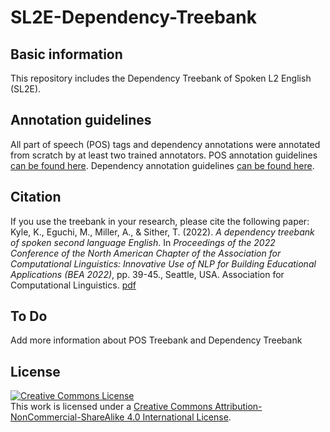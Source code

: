 # SL2E-Dependency-Treebank

## Basic information
This repository includes the Dependency Treebank of Spoken L2 English (SL2E).

## Annotation guidelines
All part of speech (POS) tags and dependency annotations were annotated from scratch by at least two trained annotators. POS annotation guidelines <a href="https://kristopherkyle.github.io/L2-Annotation-Project/anno_overview.html" target="_blank">can be found here</a>. Dependency annotation guidelines <a href="https://kristopherkyle.github.io/L2-Annotation-Project/dep_anno_overview.html" target="_blank">can be found here</a>.
## Citation
If you use the treebank in your research, please cite the following paper:
Kyle, K., Eguchi, M., Miller, A., & Sither, T. (2022). *A dependency treebank of spoken second language English*. In *Proceedings of the 2022 Conference of the North American Chapter of the Association for Computational Linguistics: Innovative Use of NLP for Building Educational Applications (BEA 2022)*, pp. 39-45., Seattle, USA. Association for Computational Linguistics. <a href="https://aclanthology.org/2022.bea-1.7.pdf" target="_blank">pdf</a>

## To Do
Add more information about POS Treebank and Dependency Treebank

## License
<a rel="license" href="http://creativecommons.org/licenses/by-nc-sa/4.0/"><img alt="Creative Commons License" style="border-width:0" src="https://i.creativecommons.org/l/by-nc-sa/4.0/88x31.png" /></a><br />This work is licensed under a <a rel="license" href="http://creativecommons.org/licenses/by-nc-sa/4.0/">Creative Commons Attribution-NonCommercial-ShareAlike 4.0 International License</a>.
